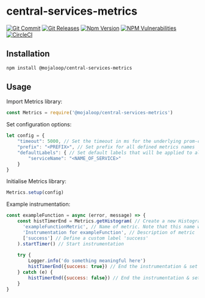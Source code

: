 # central-services-metrics
[![Git Commit](https://img.shields.io/github/last-commit/mojaloop/central-services-metrics.svg?style=flat)](https://github.com/mojaloop/central-services-metrics/commits/master)
[![Git Releases](https://img.shields.io/github/release/mojaloop/central-services-metrics.svg?style=flat)](https://github.com/mojaloop/central-services-metrics/releases)
[![Npm Version](https://img.shields.io/npm/v/@mojaloop/central-services-metrics.svg?style=flat)](https://www.npmjs.com/package/@mojaloop/central-services-metrics)
[![NPM Vulnerabilities](https://img.shields.io/snyk/vulnerabilities/npm/@mojaloop/central-services-metrics.svg?style=flat)](https://www.npmjs.com/package/@mojaloop/central-services-metrics)
[![CircleCI](https://circleci.com/gh/mojaloop/central-services-metrics.svg?style=svg)](https://circleci.com/gh/mojaloop/central-services-metrics)

## Installation

```bash
npm install @mojaloop/central-services-metrics
```

## Usage

Import Metrics library:
```javascript
const Metrics = require('@mojaloop/central-services-metrics')
```

Set configuration options:
```javascript
let config = {
    "timeout": 5000, // Set the timeout in ms for the underlying prom-client library. Default is '5000'.
    "prefix": "<PREFIX>", // Set prefix for all defined metrics names
    "defaultLabels": { // Set default labels that will be applied to all metrics
        "serviceName": "<NAME_OF_SERVICE>"
    }
}
```

Initialise Metrics library:
```JAVASCRIPT
Metrics.setup(config)

```

Example instrumentation:
```javascript
const exampleFunction = async (error, message) => {
    const histTimerEnd = Metrics.getHistogram( // Create a new Histogram instrumentation
      'exampleFunctionMetric', // Name of metric. Note that this name will be concatenated after the prefix set in the config. i.e. '<PREFIX>_exampleFunctionMetric'
      'Instrumentation for exampleFunction', // Description of metric
      ['success'] // Define a custom label 'success'
    ).startTimer() // Start instrumentation
    
    try {
        Logger.info('do something meaningful here')
        histTimerEnd({success: true}) // End the instrumentation & set custom label 'success=true'
    } catch (e) {
        histTimerEnd({success: false}) // End the instrumentation & set custom label 'success=false'
    }
}
```

